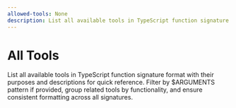 ```yaml
---
allowed-tools: None
description: List all available tools in TypeScript function signature format
---
```


# All Tools

List all available tools in TypeScript function signature format with their purposes and descriptions for quick reference. Filter by $ARGUMENTS pattern if provided, group related tools by functionality, and ensure consistent formatting across all signatures.
